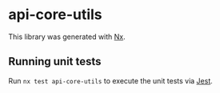 # api-core-utils

This library was generated with [Nx](https://nx.dev).

## Running unit tests

Run `nx test api-core-utils` to execute the unit tests via [Jest](https://jestjs.io).
